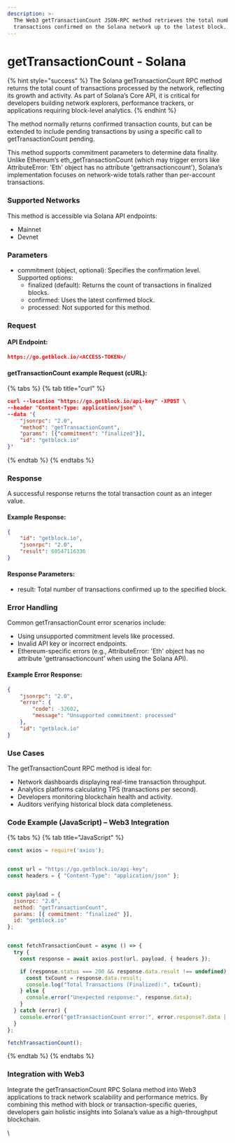```yaml
---
description: >-
  The Web3 getTransactionCount JSON-RPC method retrieves the total number of
  transactions confirmed on the Solana network up to the latest block.
---
```


# getTransactionCount - Solana

{% hint style="success" %}
The Solana getTransactionCount RPC method returns the total count of transactions processed by the network, reflecting its growth and activity. As part of Solana’s Core API, it is critical for developers building network explorers, performance trackers, or applications requiring block-level analytics.
{% endhint %}

The method normally returns confirmed transaction counts, but can be extended to include pending transactions by using a specific call to getTransactionCount pending.

This method supports commitment parameters to determine data finality. Unlike Ethereum’s eth\_getTransactionCount (which may trigger errors like AttributeError: 'Eth' object has no attribute 'gettransactioncount'), Solana’s implementation focuses on network-wide totals rather than per-account transactions.

### Supported Networks

This method is accessible via Solana API endpoints:

* Mainnet
* Devnet

### Parameters

* commitment (object, optional): Specifies the confirmation level. Supported options:
  * finalized (default): Returns the count of transactions in finalized blocks.
  * confirmed: Uses the latest confirmed block.
  * processed: Not supported for this method.

### Request

#### API Endpoint:

```json
https://go.getblock.io/<ACCESS-TOKEN>/
```

#### getTransactionCount example Request (cURL):

{% tabs %}
{% tab title="curl" %}
```json
curl --location "https://go.getblock.io/api-key" -XPOST \
--header "Content-Type: application/json" \
--data '{
    "jsonrpc": "2.0",
    "method": "getTransactionCount",
    "params": [{"commitment": "finalized"}],
    "id": "getblock.io"
}'
```
{% endtab %}
{% endtabs %}

### Response

A successful response returns the total transaction count as an integer value.

#### Example Response:

```json
{
    "id": "getblock.io",
    "jsonrpc": "2.0",
    "result": 60547116336
}
```

#### Response Parameters:

* result: Total number of transactions confirmed up to the specified block.

### Error Handling

Common getTransactionCount error scenarios include:

* Using unsupported commitment levels like processed.
* Invalid API key or incorrect endpoints.
* Ethereum-specific errors (e.g., AttributeError: 'Eth' object has no attribute 'gettransactioncount' when using the Solana API).

#### Example Error Response:

```json
{
    "jsonrpc": "2.0",
    "error": {
        "code": -32602,
        "message": "Unsupported commitment: processed"
    },
    "id": "getblock.io"
}
```

### Use Cases

The getTransactionCount RPC method is ideal for:

* Network dashboards displaying real-time transaction throughput.
* Analytics platforms calculating TPS (transactions per second).
* Developers monitoring blockchain health and activity.
* Auditors verifying historical block data completeness.

### Code Example (JavaScript) – Web3 Integration

{% tabs %}
{% tab title="JavaScript" %}
```javascript
const axios = require('axios');


const url = "https://go.getblock.io/api-key"; 
const headers = { "Content-Type": "application/json" };


const payload = {
  jsonrpc: "2.0",
  method: "getTransactionCount",
  params: [{ commitment: "finalized" }],
  id: "getblock.io"
};


const fetchTransactionCount = async () => {
  try {
    const response = await axios.post(url, payload, { headers });

    if (response.status === 200 && response.data.result !== undefined) {
      const txCount = response.data.result;
      console.log("Total Transactions (Finalized):", txCount);
    } else {
      console.error("Unexpected response:", response.data);
    }
  } catch (error) {
    console.error("getTransactionCount error:", error.response?.data || error.message);
  }
};

fetchTransactionCount();

```
{% endtab %}
{% endtabs %}

### Integration with Web3

Integrate the getTransactionCount RPC Solana method into Web3 applications to track network scalability and performance metrics. By combining this method with block or transaction-specific queries, developers gain holistic insights into Solana’s value as a high-throughput blockchain.

\

